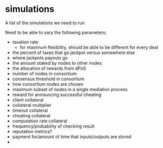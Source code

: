 # simulations

A list of the simulations we need to run

Need to be able to vary the following parameters:

* taxation rate
  * for maximum flexibility, should be able to be different for every deal
* the percent of taxes that go jackpot versus somewhere else
* where jackpots payouts go
* the amount staked by nodes to other nodes
* the allocation of rewards from dPoS
* number of nodes in consortium
* consensus threshold in consortium
* how consortium nodes are chosen
* maximum subset of nodes in a single mediation process
* reward for announcing successful cheating
* client collateral
* collateral multiplier
* timeout collateral
* cheating collateral
* computation rate collateral
* frequency/probability of checking result
* reputation metrics? 
* payment for/amount of time that inputs/outputs are stored
* 



